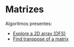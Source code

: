# Matrizes

Algoritmos presentes:

- [Explore a 2D array (DFS)](exploreMatrix.cpp)
- [Find transpose of a matrix](transpose.cpp)